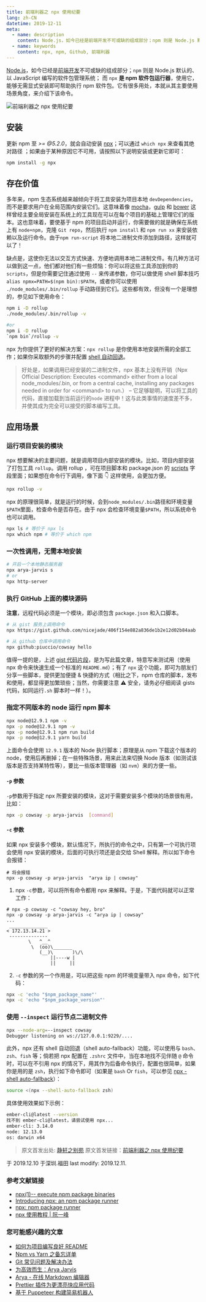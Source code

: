 ```yaml
---
title: 前端利器之 npx 使用纪要
lang: zh-CN
datetime: 2019-12-11
meta:
  - name: description
    content: Node.js，如今已经是前端开发不可或缺的组成部分；npm 则是 Node.js 默认的、以 JavaScript 编写的软件包管理系统； 而 npx 是 npm 软件包运行器，使用它，能够无需显式安装即可帮助执行 npm 软件包。它有很多用处，本就从其主要使用场景角度，来介绍下该命令。
  - name: keywords
    content: npx, npm, Github, 前端利器
---
```


[Node.js](https://github.com/nicejade/nice-front-end-tutorial/blob/master/tutorial/nodejs-tutorial.md)，如今已经是[前端开发](https://github.com/nicejade/nice-front-end-tutorial)不可或缺的组成部分；`npm` 则是 Node.js 默认的、以 JavaScript 编写的软件包管理系统； 而 `npx` **是 npm 软件包运行器**，使用它，能够无需显式安装即可帮助执行 npm 软件包。它有很多用处，本就从其主要使用场景角度，来介绍下该命令。

<!-- more -->

![前端利器之 npx 使用纪要](https://image.lovejade.cn/node-npm-npx.jpg)

## 安装

更新 npm 至 _&gt;= @5.2.0_，就会自动安装 [npx](https://www.npmjs.com/package/npx)；可以通过 `which npx` 来查看其绝对路径 ；如果由于某种原因它不可用，请按照以下说明安装或更新它即可：

```bash
npm install -g npx
```

## 存在价值

多年来，npm 生态系统越来越倾向于将工具安装为项目本地 `devDependencies`，而不是要求用户在全局范围内安装它们。这意味着像 [mocha](https://npm.im/mocha)，[gulp](https://www.jeffjade.com/tags/Gulp/) 和 [bower](https://npm.im/bower) 这样曾经主要全局安装在系统上的工具现在可以在每个项目的基础上管理它们的版本。这也意味着，要使基于 npm 的项目启动并运行，你需要做的就是确保在系统上有 `node+npm`，克隆 `Git repo`，然后执行 `npm install` 和 `npm run xx` 来安装依赖以及运行命令。由于`npm run-script` 将本地二进制文件添加到路径，这样就可以了！

缺点是，这使你无法以交互方式快速、方便地调用本地二进制文件。有几种方法可以做到这一点，他们都对他们有一些烦恼：你可以将这些工具添加到你的 `scripts`，但是你需要记住通过使用 `--` 来传递参数，你可以做使用 shell 脚本技巧 `alias npmx=PATH=$(npm bin):$PATH`，或者你可以使用 `./node_modules/.bin/rollup` 手动路径到它们。这些都有效，但没有一个是理想的，参见如下使用命令：

```bash
npm i -D rollup
./node_modules/.bin/rollup -v

#or
npm i -D rollup
`npm bin`/rollup -v
```

npx 为你提供了更好的解决方案：`npx rollup` 是你使用本地安装所需的全部工作；如果你采取额外的步骤并配置 [shell 自动回退](https://www.npmjs.com/package/npx#shell-auto-fallback)。

> 好处是，如果调用已经安装的二进制文件，npx 基本上没有开销（Npx Official Description: Executes \<command\> either from a local node_modules/.bin, or from a central cache, installing any packages needed in order for \<command\> to run.） – 它足够聪明，可以将工具的代码，直接加载到当前运行的`node` 进程中！这与此类事情的速度差不多，并使其成为完全可以接受的脚本编写工具。

## 应用场景

### 运行项目安装的模块

npx 想要解决的主要问题，就是调用项目内部安装的模块。比如，项目内部安装了打包工具 `rollup`。调用 rollup ，可在项目脚本和 package.json 的 [scripts](https://www.jeffjade.com/2017/12/30/135-npm-vs-yarn-detial-memo/#%E5%BC%BA%E5%A4%A7%E5%A6%82%E6%96%AF%EF%BC%8Cnpm-%E8%84%9A%E6%9C%AC) 字段里面；如果想在命令行下调用，像下面 👇 这样使用，会更加方便。

```bash
npx rollup -v
```

npx 的原理很简单，就是运行的时候，会到`node_modules/.bin`路径和环境变量`$PATH`里面，检查命令是否存在。由于 npx 会检查环境变量`$PATH`，所以系统命令也可以调用。

```bash
npx ls # 等价于 npx ls
npx which npm # 等价于 which npm
```

### 一次性调用，无需本地安装

```bash
# 开启一个本地静态服务器
npx arya-jarvis s
# or
npx http-server
```

### 执行 GitHub 上面的模块源码

**注意**，远程代码必须是一个模块，即必须包含 `package.json` 和入口脚本。

```bash
# 从 gist 服务上调用命令
npx https://gist.github.com/nicejade/406f154e882a836de1b2e12d02b84aab

# 从 github 仓库中调用命令
npx github:piuccio/cowsay hello
```

值得一提的是，上述 [gist 代码片段](https://gist.github.com/nicejade/406f154e882a836de1b2e12d02b84aab)，是为写此篇文章，特意写来测试用（使用 npx 命令来快速生成一个标准的 `README.md`）；有了 `npx` 这个功能，即可为朋友们分享一些脚本，提供更加便捷 & 快捷的方式（相比之下，npm 仓库的脚本，发布和使用，都显得更加繁琐些；当然，你需要注意 ⚠️ 安全，请务必仔细阅读 gists 代码，如同运行`.sh` 脚本时一样！）。

### 指定不同版本的 node 运行 npm 脚本

```bash
npx node@12.9.1 npm -v
npx -p node@12.9.1 npm -v
npx -p node@12.9.1 npm run build
npx -p node@12.9.1 yarn build
```

上面命令会使用 `12.9.1` 版本的 Node 执行脚本；原理是从 npm 下载这个版本的 node，使用后再删掉；在一些特殊场景，用来此法来切换 Node 版本（如测试该版本是否支持某特性等），要比一些版本管理器（如 `nvm`）来的方便一些。

#### `-p` 参数

`-p`参数用于指定 npx 所要安装的模块，这对于需要安装多个模块的场景很有用，比如：

```bash
npx -p cowsay -p arya-jarvis  [command]
```

#### `-c` 参数

如果 npx 安装多个模块，默认情况下，所执行的命令之中，只有第一个可执行项会使用 npx 安装的模块，后面的可执行项还是会交给 Shell 解释。所以如下命令会报错：

```
# 将会报错
npx -p cowsay -p arya-jarvis  "arya ip | cowsay"
```

1. npx `-c`参数，可以将所有命令都用 npx 来解释。于是，下面代码就可以正常工作：

```
# npx -p cowsay -c "cowsay hey, bro"
npx -p cowsay -p arya-jarvis -c "arya ip | cowsay"
...
 ______________
< 172.13.14.21 >
 --------------
        \   ^__^
         \  (oo)\_______
            (__)\       )\/\
                ||----w |
                ||     ||
```

2. `-c` 参数的另一个作用是，可以把这些 npm 的环境变量带入 npx 命令，如下代码：

```bash
npx -c 'echo "$npm_package_name"'
npx -c 'echo "$npm_package_version"'
```

### 使用 `--inspect` 运行节点二进制文件

```bash
npx --node-arg=--inspect cowsay
Debugger listening on ws://127.0.0.1:9229/....
```

此外，npx 还有 shell 自动回退（shell auto-fallback）功能，可以使用与 `bash`、`zsh`、`fish` 等；倘若把 npx 配置在 `.zshrc` 文件中，当在本地找不见伴随 `@` 命令时，可以在不引用 npx 的情况下，用其作为后备命令执行，配置也很简单，如果你是用的是 `zsh`，执行如下命令即可（如果是 `bash` Or `fish`，可以参见 [npx - shell auto-fallback](https://www.npmjs.com/package/npx)）：

```bash
source <(npx --shell-auto-fallback zsh)
```

具体使用效果如下示例：

```bash
ember-cli@latest --version
找不到 ember-cli@latest，请尝试使用 npx...
ember-cli: 3.14.0
node: 12.13.0
os: darwin x64
```

> 原文首发出处: [静轩之别苑](https://quickapp.lovejade.cn/) 原文首发链接：[前端利器之 npx 使用纪要](https://quickapp.lovejade.cn/how-to-use-npm-npx-tutorial/)

于 2019.12.10 于深圳.福田 last modify: 2019.12.11.

### 参考文献链接

- [npx(1)-- execute npm package binaries](https://www.npmjs.com/package/npx)
- [Introducing npx: an npm package runner](https://medium.com/@maybekatz/introducing-npx-an-npm-package-runner-55f7d4bd282b)
- [npx: npm package runner](https://hackernoon.com/npx-npm-package-runner-7f6683e4304a)
- [npx 使用教程 | 阮一峰](https://www.ruanyifeng.com/blog/2019/02/npx.html)

### 您可能感兴趣的文章

- [如何为项目编写良好 README](https://main.lovejade.cn/zh/article/how-to-write-a-good-readme-for-your-project.html)
- [Npm vs Yarn 之备忘详单](https://www.jeffjade.com/2017/12/30/135-npm-vs-yarn-detial-memo/)
- [Git 常见问题及解决办法](https://quickapp.lovejade.cn/git-common-problems-and-solutions/)
- [为高效而生：Arya Jarvis](https://www.jeffjade.com/2019/08/25/156-arya-jarvis-born-for-efficiency/)
- [Arya - 在线 Markdown 编辑器](https://www.jeffjade.com/2019/05/31/155-arya-markdown-online-editor/)
- [Prettier 插件为更漂亮快应用代码](https://www.jeffjade.com/2019/02/02/150-prettier-quickapp-plugin/)
- [基于 Puppeteer 构建简易机器人](https://www.jeffjade.com/2019/06/14/156-puppeteer-robot/)
